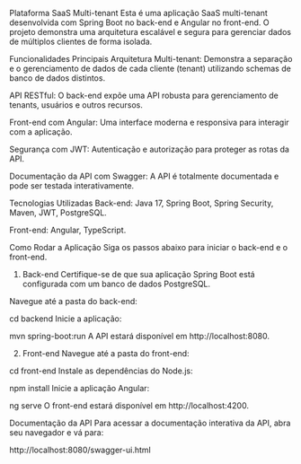 Plataforma SaaS Multi-tenant
Esta é uma aplicação SaaS multi-tenant desenvolvida com Spring Boot no back-end e Angular no front-end. O projeto demonstra uma arquitetura escalável e segura para gerenciar dados de múltiplos clientes de forma isolada.

Funcionalidades Principais
Arquitetura Multi-tenant: Demonstra a separação e o gerenciamento de dados de cada cliente (tenant) utilizando schemas de banco de dados distintos.

API RESTful: O back-end expõe uma API robusta para gerenciamento de tenants, usuários e outros recursos.

Front-end com Angular: Uma interface moderna e responsiva para interagir com a aplicação.

Segurança com JWT: Autenticação e autorização para proteger as rotas da API.

Documentação da API com Swagger: A API é totalmente documentada e pode ser testada interativamente.

Tecnologias Utilizadas
Back-end: Java 17, Spring Boot, Spring Security, Maven, JWT, PostgreSQL.

Front-end: Angular, TypeScript.

Como Rodar a Aplicação
Siga os passos abaixo para iniciar o back-end e o front-end.

1. Back-end
Certifique-se de que sua aplicação Spring Boot está configurada com um banco de dados PostgreSQL.

Navegue até a pasta do back-end:

cd backend
Inicie a aplicação:

mvn spring-boot:run
A API estará disponível em http://localhost:8080.

2. Front-end
Navegue até a pasta do front-end:

cd front-end
Instale as dependências do Node.js:

npm install
Inicie a aplicação Angular:

ng serve
O front-end estará disponível em http://localhost:4200.

Documentação da API
Para acessar a documentação interativa da API, abra seu navegador e vá para:

http://localhost:8080/swagger-ui.html


